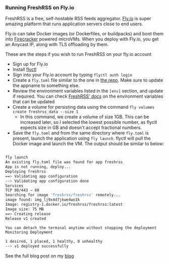 ### Running FreshRSS on Fly.io

FreshRSS is a free, self-hostable RSS feeds aggregator. [Fly.io](https://fly.io/) is super amazing platform that runs application servers close to end users. 

Fly.io can take Docker images (or Dockerfiles, or buildpacks) and boot them into [Firecracker](https://aws.amazon.com/blogs/aws/firecracker-lightweight-virtualization-for-serverless-computing/) powered microVMs. When you deploy with Fly.io, you get an Anycast IP, along with TLS offloading by them.

These are the steps if you wish to run FreshRSS on your fly.io account

* Sign up for Fly.io
* Install [flyctl](https://fly.io/docs/hands-on/install-flyctl/)
* Sign into your Fly.io account by typing `flyctl auth login`
* Create a `fly.toml` file similar to the one in [the repo](/fly.toml). Make sure to update the appname to something else.
* Review the environment variables listed in the `[env]` section, and update if required. You can check [FreshRSS' docs](https://github.com/FreshRSS/FreshRSS/blob/edge/Docker/freshrss/example.env) on the environment variables that can be updated 
* Create a volume for persisting data using the command `fly volumes create freshrss_data --size 1`
    * In this command, we create a volume of size 1GB. This can be increased later, so I selected the lowest possible number, as flyctl expects size in GB and doesn't accept fractional numbers.
* Save the `fly.toml` and from the same directory where `fly.toml` is present, launch the application using `fly launch`. flyctl will pull the Docker image and launch the VM. The output should be similar to below: 

```bash

fly launch
An existing fly.toml file was found for app freshrss
App is not running, deploy...
Deploying freshrss
==> Validating app configuration
--> Validating app configuration done
Services
TCP 80/443 ⇢ 80
Searching for image 'freshrss/freshrss' remotely...
image found: img_lj9x4d7jkwe4wo1k
Image: registry-1.docker.io/freshrss/freshrss:latest
Image size: 75 MB
==> Creating release
Release v1 created

You can detach the terminal anytime without stopping the deployment
Monitoring Deployment

1 desired, 1 placed, 1 healthy, 0 unhealthy
--> v1 deployed successfully
```

See the full blog post on my [blog](https://sathyasays.com/2022/09/05/self-hosting-freshrss-fly-io-free/)